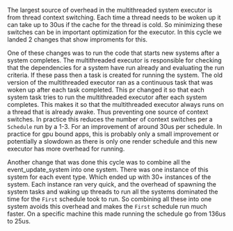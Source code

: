 The largest source of overhead in the multithreaded system executor is from thread context switching.
Each time a thread needs to be woken up it can take up to 30us if the cache for the thread is cold.
So minimizing these switches can be in important optimization for the executor. In this cycle we landed
2 changes that show improments for this.

One of these changes was to run the code that starts new systems after a system completes.
The multithreaded executor is responsible for checking that the dependencies for a system have run already and evaluating the run criteria. If these pass then a task is created for running the system. 
The old version of the multithreaded executor ran as a continuous task that was woken up after each task
completed. This pr changed it so that each system task tries to run the multithreaded executor after each
system completes. This makes it so that the multithreaded executor always runs on a thread that is already awake.
Thus preventing one source of context switches. In practice this reduces the number of context switches per a `Schedule` run by a 1-3. For an improvement of around 30us per schedule. In practice for gpu bound apps, this is probably only a small improvement or potentially a slowdown as there is only one render schedule and this new executor has more overhead for running.

Another change that was done this cycle was to combine all the event_update_system into one system. There was one
instance of this system for each event type. Which ended up with 30+ instances of the system. Each instance ran very quick, and
the overhead of spawning the system tasks and waking up threads to run all the systems dominated the time for the `First` schedule
took to run. So combining all these into one system avoids this overhead and makes the `First` schedule run much faster. On a specific machine this made running the schedule go from 136us to 25us.


